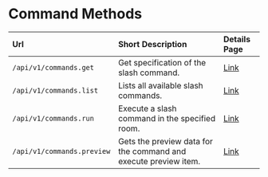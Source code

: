 # Command Methods

| Url                        | Short Description                                               | Details Page     |
| :------------------------- | :-------------------------------------------------------------- | :--------------- |
| `/api/v1/commands.get`     | Get specification of the slash command.                         | [Link](get/)     |
| `/api/v1/commands.list`    | Lists all available slash commands.                             | [Link](list/)    |
| `/api/v1/commands.run`     | Execute a slash command in the specified room.                  | [Link](run/)     |
| `/api/v1/commands.preview` | Gets the preview data for the command and execute preview item. | [Link](preview/) |

